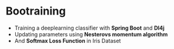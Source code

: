 # Bootraining
* Training a deeplearning classifier with **Spring Boot** and **Dl4j** 
* Updating parameters using **Nesterovs momentum algorithm**
* And **Softmax Loss Function** in Iris Dataset
